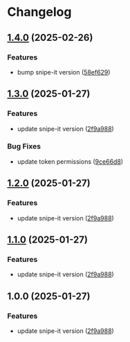 # Changelog

## [1.4.0](https://github.com/NEIAAC/inventory/compare/v1.3.0...v1.4.0) (2025-02-26)


### Features

* bump snipe-it version ([58ef629](https://github.com/NEIAAC/inventory/commit/58ef62955b81c179906c2e935b9259c8672db205))

## [1.3.0](https://github.com/NEIAAC/inventory/compare/v1.2.0...v1.3.0) (2025-01-27)


### Features

* update snipe-it version ([2f9a988](https://github.com/NEIAAC/inventory/commit/2f9a98839dc65a8d996ff2ea2c19875355716377))


### Bug Fixes

* update token permissions ([9ce66d8](https://github.com/NEIAAC/inventory/commit/9ce66d83c166a09424174d56101799a58a8365c9))

## [1.2.0](https://github.com/NEIAAC/inventory/compare/v1.1.0...v1.2.0) (2025-01-27)


### Features

* update snipe-it version ([2f9a988](https://github.com/NEIAAC/inventory/commit/2f9a98839dc65a8d996ff2ea2c19875355716377))

## [1.1.0](https://github.com/NEIAAC/inventory/compare/v1.0.0...v1.1.0) (2025-01-27)


### Features

* update snipe-it version ([2f9a988](https://github.com/NEIAAC/inventory/commit/2f9a98839dc65a8d996ff2ea2c19875355716377))

## 1.0.0 (2025-01-27)


### Features

* update snipe-it version ([2f9a988](https://github.com/NEIAAC/inventory/commit/2f9a98839dc65a8d996ff2ea2c19875355716377))

